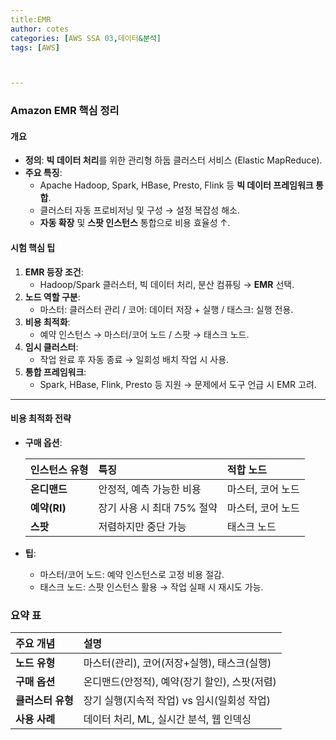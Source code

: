 ```yaml
---
title:EMR
author: cotes   
categories: [AWS SSA 03,데이터&분석]
tags: [AWS]



---
```


### Amazon EMR 핵심 정리

#### **개요**

- **정의**: **빅 데이터 처리**를 위한 관리형 하둡 클러스터 서비스 (Elastic MapReduce).
- **주요 특징**:
  - Apache Hadoop, Spark, HBase, Presto, Flink 등 **빅 데이터 프레임워크 통합**.
  - 클러스터 자동 프로비저닝 및 구성 → 설정 복잡성 해소.
  - **자동 확장** 및 **스팟 인스턴스** 통합으로 비용 효율성 ↑.

#### **시험 핵심 팁**

1. **EMR 등장 조건**:
   - Hadoop/Spark 클러스터, 빅 데이터 처리, 분산 컴퓨팅 → **EMR** 선택.
2. **노드 역할 구분**:
   - 마스터: 클러스터 관리 / 코어: 데이터 저장 + 실행 / 태스크: 실행 전용.
3. **비용 최적화**:
   - 예약 인스턴스 → 마스터/코어 노드 / 스팟 → 태스크 노드.
4. **임시 클러스터**:
   - 작업 완료 후 자동 종료 → 일회성 배치 작업 시 사용.
5. **통합 프레임워크**:
   - Spark, HBase, Flink, Presto 등 지원 → 문제에서 도구 언급 시 EMR 고려.

------

#### **비용 최적화 전략**

- **구매 옵션**:

  | **인스턴스 유형** | **특징**                   | **적합 노드**     |
  | :---------------- | :------------------------- | :---------------- |
  | **온디맨드**      | 안정적, 예측 가능한 비용   | 마스터, 코어 노드 |
  | **예약(RI)**      | 장기 사용 시 최대 75% 절약 | 마스터, 코어 노드 |
  | **스팟**          | 저렴하지만 중단 가능       | 태스크 노드       |

- **팁**:

  - 마스터/코어 노드: 예약 인스턴스로 고정 비용 절감.
  - 태스크 노드: 스팟 인스턴스 활용 → 작업 실패 시 재시도 가능.

### 요약 표

| **주요 개념**     | **설명**                                      |
| :---------------- | :-------------------------------------------- |
| **노드 유형**     | 마스터(관리), 코어(저장+실행), 태스크(실행)   |
| **구매 옵션**     | 온디맨드(안정적), 예약(장기 할인), 스팟(저렴) |
| **클러스터 유형** | 장기 실행(지속적 작업) vs 임시(일회성 작업)   |
| **사용 사례**     | 데이터 처리, ML, 실시간 분석, 웹 인덱싱       |